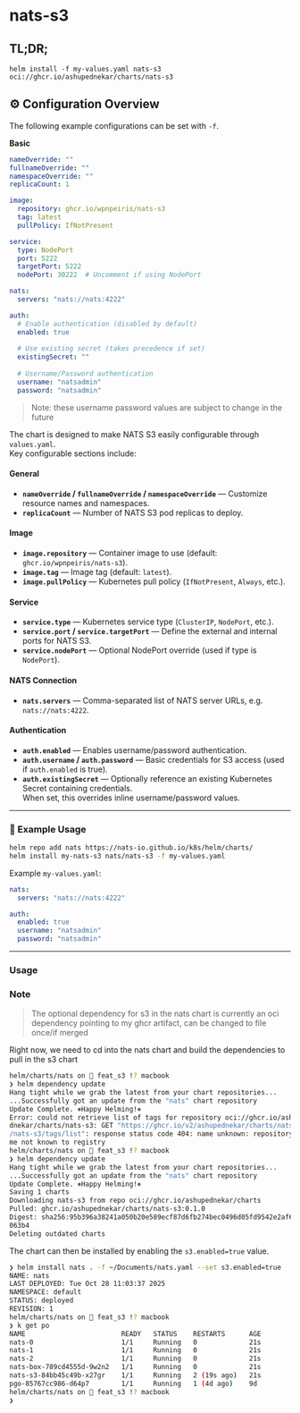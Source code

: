 # nats-s3

## TL;DR;

```
helm install -f my-values.yaml nats-s3 oci://ghcr.io/ashupednekar/charts/nats-s3
```

## ⚙️ Configuration Overview

The following example configurations can be set with `-f`.

**Basic**

```yaml
nameOverride: ""
fullnameOverride: ""
namespaceOverride: ""
replicaCount: 1

image:
  repository: ghcr.io/wpnpeiris/nats-s3
  tag: latest
  pullPolicy: IfNotPresent

service:
  type: NodePort
  port: 5222
  targetPort: 5222
  nodePort: 30222  # Uncomment if using NodePort

nats:
  servers: "nats://nats:4222"

auth:
  # Enable authentication (disabled by default)
  enabled: true
  
  # Use existing secret (takes precedence if set)
  existingSecret: ""
  
  # Username/Password authentication
  username: "natsadmin"
  password: "natsadmin"
```

> Note: these username password values are subject to change in the future

The chart is designed to make NATS S3 easily configurable through `values.yaml`.  
Key configurable sections include:

#### **General**
- **`nameOverride` / `fullnameOverride` / `namespaceOverride`** — Customize resource names and namespaces.
- **`replicaCount`** — Number of NATS S3 pod replicas to deploy.

#### **Image**
- **`image.repository`** — Container image to use (default: `ghcr.io/wpnpeiris/nats-s3`).
- **`image.tag`** — Image tag (default: `latest`).
- **`image.pullPolicy`** — Kubernetes pull policy (`IfNotPresent`, `Always`, etc.).

#### **Service**
- **`service.type`** — Kubernetes service type (`ClusterIP`, `NodePort`, etc.).
- **`service.port` / `service.targetPort`** — Define the external and internal ports for NATS S3.
- **`service.nodePort`** — Optional NodePort override (used if type is `NodePort`).

#### **NATS Connection**
- **`nats.servers`** — Comma-separated list of NATS server URLs, e.g. `nats://nats:4222`.

#### **Authentication**
- **`auth.enabled`** — Enables username/password authentication.
- **`auth.username` / `auth.password`** — Basic credentials for S3 access (used if `auth.enabled` is true).
- **`auth.existingSecret`** — Optionally reference an existing Kubernetes Secret containing credentials.  
  When set, this overrides inline username/password values.

---

### 🚀 Example Usage

```bash
helm repo add nats https://nats-io.github.io/k8s/helm/charts/
helm install my-nats-s3 nats/nats-s3 -f my-values.yaml
```

Example `my-values.yaml`:

```yaml
nats:
  servers: "nats://nats:4222"

auth:
  enabled: true
  username: "natsadmin"
  password: "natsadmin"
```

---

### Usage


### Note
> The optional dependency for s3 in the nats chart is currently an oci dependency pointing to my ghcr artifact, can be changed to file once/if merged

Right now, we need to cd into the nats chart and build the dependencies to pull in the s3 chart

```bash
helm/charts/nats on  feat_s3 !? macbook
❯ helm dependency update
Hang tight while we grab the latest from your chart repositories...
...Successfully got an update from the "nats" chart repository
Update Complete. ⎈Happy Helming!⎈
Error: could not retrieve list of tags for repository oci://ghcr.io/ashupe
dnekar/charts/nats-s3: GET "https://ghcr.io/v2/ashupednekar/charts/nats-s3
/nats-s3/tags/list": response status code 404: name unknown: repository na
me not known to registry
helm/charts/nats on  feat_s3 !? macbook
❯ helm dependency update
Hang tight while we grab the latest from your chart repositories...
...Successfully got an update from the "nats" chart repository
Update Complete. ⎈Happy Helming!⎈
Saving 1 charts
Downloading nats-s3 from repo oci://ghcr.io/ashupednekar/charts
Pulled: ghcr.io/ashupednekar/charts/nats-s3:0.1.0
Digest: sha256:95b396a38241a050b20e589ecf87d6fb274bec0496d05fd9542e2af60a9
063b4
Deleting outdated charts
```

The chart can then be installed by enabling the `s3.enabled=true` value. 

```bash
❯ helm install nats . -f ~/Documents/nats.yaml --set s3.enabled=true
NAME: nats
LAST DEPLOYED: Tue Oct 28 11:03:37 2025
NAMESPACE: default
STATUS: deployed
REVISION: 1
helm/charts/nats on  feat_s3 !? macbook
❯ k get po   
NAME                        READY   STATUS    RESTARTS      AGE
nats-0                      1/1     Running   0             21s
nats-1                      1/1     Running   0             21s
nats-2                      1/1     Running   0             21s
nats-box-789cd4555d-9w2n2   1/1     Running   0             21s
nats-s3-84bb45c49b-x27gr    1/1     Running   2 (19s ago)   21s
pgo-85767cc986-d64p7        1/1     Running   1 (4d ago)    9d
helm/charts/nats on  feat_s3 !? macbook
❯ 
```
